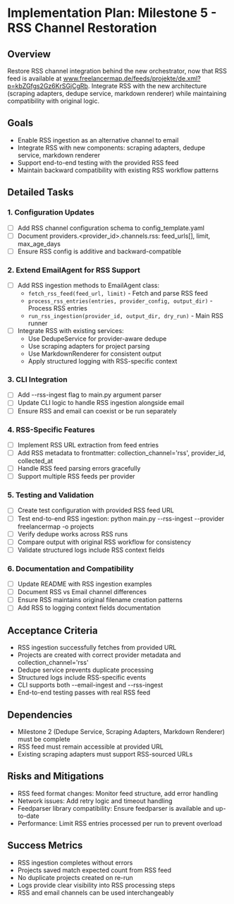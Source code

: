 # Implementation Plan: Milestone 5 - RSS Channel Restoration

## Overview
Restore RSS channel integration behind the new orchestrator, now that RSS feed is available at www.freelancermap.de/feeds/projekte/de.xml?p=kbZGfgs2Gz6KrSGjCgRb. Integrate RSS with the new architecture (scraping adapters, dedupe service, markdown renderer) while maintaining compatibility with original logic.

## Goals
- Enable RSS ingestion as an alternative channel to email
- Integrate RSS with new components: scraping adapters, dedupe service, markdown renderer
- Support end-to-end testing with the provided RSS feed
- Maintain backward compatibility with existing RSS workflow patterns

## Detailed Tasks

### 1. Configuration Updates
- [ ] Add RSS channel configuration schema to config_template.yaml
- [ ] Document providers.<provider_id>.channels.rss: feed_urls[], limit, max_age_days
- [ ] Ensure RSS config is additive and backward-compatible

### 2. Extend EmailAgent for RSS Support
- [ ] Add RSS ingestion methods to EmailAgent class:
  - `fetch_rss_feed(feed_url, limit)` - Fetch and parse RSS feed
  - `process_rss_entries(entries, provider_config, output_dir)` - Process RSS entries
  - `run_rss_ingestion(provider_id, output_dir, dry_run)` - Main RSS runner
- [ ] Integrate RSS with existing services:
  - Use DedupeService for provider-aware dedupe
  - Use scraping adapters for project parsing
  - Use MarkdownRenderer for consistent output
  - Apply structured logging with RSS-specific context

### 3. CLI Integration
- [ ] Add --rss-ingest flag to main.py argument parser
- [ ] Update CLI logic to handle RSS ingestion alongside email
- [ ] Ensure RSS and email can coexist or be run separately

### 4. RSS-Specific Features
- [ ] Implement RSS URL extraction from feed entries
- [ ] Add RSS metadata to frontmatter: collection_channel='rss', provider_id, collected_at
- [ ] Handle RSS feed parsing errors gracefully
- [ ] Support multiple RSS feeds per provider

### 5. Testing and Validation
- [ ] Create test configuration with provided RSS feed URL
- [ ] Test end-to-end RSS ingestion: python main.py --rss-ingest --provider freelancermap -o projects
- [ ] Verify dedupe works across RSS runs
- [ ] Compare output with original RSS workflow for consistency
- [ ] Validate structured logs include RSS context fields

### 6. Documentation and Compatibility
- [ ] Update README with RSS ingestion examples
- [ ] Document RSS vs Email channel differences
- [ ] Ensure RSS maintains original filename creation patterns
- [ ] Add RSS to logging context fields documentation

## Acceptance Criteria
- RSS ingestion successfully fetches from provided URL
- Projects are created with correct provider metadata and collection_channel='rss'
- Dedupe service prevents duplicate processing
- Structured logs include RSS-specific events
- CLI supports both --email-ingest and --rss-ingest
- End-to-end testing passes with real RSS feed

## Dependencies
- Milestone 2 (Dedupe Service, Scraping Adapters, Markdown Renderer) must be complete
- RSS feed must remain accessible at provided URL
- Existing scraping adapters must support RSS-sourced URLs

## Risks and Mitigations
- RSS feed format changes: Monitor feed structure, add error handling
- Network issues: Add retry logic and timeout handling
- Feedparser library compatibility: Ensure feedparser is available and up-to-date
- Performance: Limit RSS entries processed per run to prevent overload

## Success Metrics
- RSS ingestion completes without errors
- Projects saved match expected count from RSS feed
- No duplicate projects created on re-run
- Logs provide clear visibility into RSS processing steps
- RSS and email channels can be used interchangeably